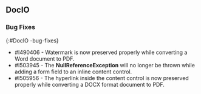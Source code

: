 ## DocIO

### Bug Fixes
{:#DocIO -bug-fixes}

* \#I490406 - Watermark is now preserved properly while converting a Word document to PDF.
* \#I503945 - The **NullReferenceException** will no longer be thrown while adding a form field to an inline content control. 
* \#I505956 - The hyperlink inside the content control is now preserved properly while converting a DOCX format document to PDF.
